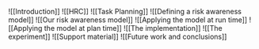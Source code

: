 ![[Introduction]]
![[HRC]]
![[Task Planning]]
![[Defining a risk awareness model]]
![[Our risk awareness model]]
![[Applying the model at run time]]
![[Applying the model at plan time]]
![[The implementation]]
![[The experiment]]
![[Support material]]
![[Future work and conclusions]]